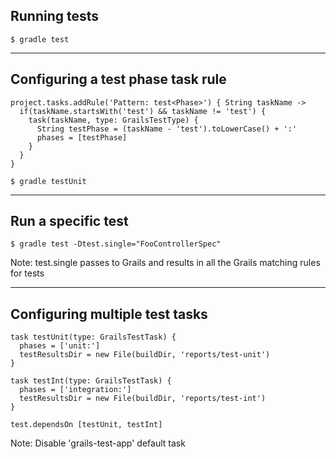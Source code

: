 ## Running tests

```
$ gradle test
```

----
## Configuring a test phase task rule

```
project.tasks.addRule('Pattern: test<Phase>') { String taskName ->
  if(taskName.startsWith('test') && taskName != 'test') {
    task(taskName, type: GrailsTestType) {
      String testPhase = (taskName - 'test').toLowerCase() + ':'
      phases = [testPhase]
    }
  }
}
```

```
$ gradle testUnit
```

----
## Run a specific test

```
$ gradle test -Dtest.single="FooControllerSpec"
```

Note:
test.single passes to Grails and results in all the Grails matching rules for tests

----
## Configuring multiple test tasks

```
task testUnit(type: GrailsTestTask) {
  phases = ['unit:']
  testResultsDir = new File(buildDir, 'reports/test-unit')
}

task testInt(type: GrailsTestTask) {
  phases = ['integration:']
  testResultsDir = new File(buildDir, 'reports/test-int')
}

test.dependsOn [testUnit, testInt]
```

Note:
Disable 'grails-test-app' default task
